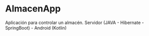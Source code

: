 # AlmacenApp
Aplicación para controlar un almacén. Servidor (JAVA - Hibernate - SpringBoot) - Android (Kotlin)
